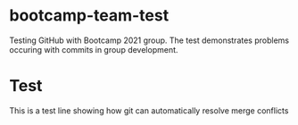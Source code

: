 # bootcamp-team-test
Testing GitHub with Bootcamp 2021 group. The test demonstrates problems occuring with commits in group development.

# Test
This is a test line showing how git can automatically resolve merge conflicts